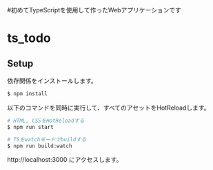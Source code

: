 #初めてTypeScriptを使用して作ったWebアプリケーションです
# ts_todo

## Setup

依存関係をインストールします。

```sh
$ npm install
```

以下のコマンドを同時に実行して、すべてのアセットをHotReloadします。

```sh
# HTML, CSSをHotReloadする
$ npm run start

# TSをwatchモードでbuildする
$ npm run build:watch
```

http://localhost:3000 にアクセスします。
